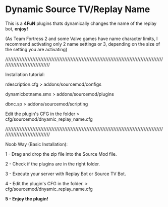 # Dynamic Source TV/Replay Name
This is a **4FuN** plugins thats dynamically changes the name of the replay bot, **enjoy!**

(As Team Fortress 2 and some Valve games have name character limits, I recommend activating only 2 name settings or 3, depending on the size of the setting you are activating)

///////////////////////////////////////////////////////////////////////////////////////////////////////////////////////////////

Installation tutorial:

rdescription.cfg > addons/sourcemod/configs

dynamicbotname.smx > addons/sourcemod/plugins

dbnc.sp > addons/sourcemod/scripting


Edit the plugin's CFG in the folder > cfg/sourcemod/dnyamic_replay_name.cfg

///////////////////////////////////////////////////////////////////////////////////////////////////////////////////////////////

Noob Way (Basic Installation):

1 - Drag and drop the zip file into the Source Mod file.

2 - Check if the plugins are in the right folder.

3 - Execute your server with Replay Bot or Source TV Bot.

4 - Edit the plugin's CFG in the folder. > cfg/sourcemod/dnyamic_replay_name.cfg

**5 - Enjoy the plugin!**
